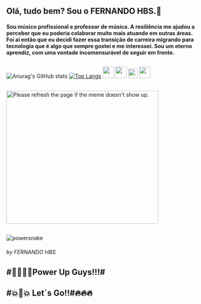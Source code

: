    ## Olá, tudo bem? Sou o FERNANDO HBS.👋

   #### Sou músico profissional e professor de música. A resiliência me ajudou a perceber que eu poderia colaborar muito mais atuando em outras áreas. Foi aí então que eu decidi fazer essa transição de carreira migrando para tecnologia que é algo que sempre gostei e me interessei. Sou um eterno aprendiz, com uma vontade incomensurável de seguir em frente.
   ##  
   
   
  
   ![Anurag's GitHub stats](https://github-readme-stats.vercel.app/api?username=fehbs&show_icons=true&theme=radical)
   [![Top Langs](https://github-readme-stats.vercel.app/api/top-langs/?username=fehbs&layout=compact)](https://github.com/anuraghazra/github-readme-stats)
   <img src="https://cdn.jsdelivr.net/gh/devicons/devicon/icons/html5/html5-original-wordmark.svg" width="30" height="30" />
   <img src="https://cdn.jsdelivr.net/gh/devicons/devicon/icons/css3/css3-original-wordmark.svg" width="30" height="30"/>
   <img src="https://cdn.jsdelivr.net/gh/devicons/devicon/icons/javascript/javascript-original.svg" width="25" height="25"/>
  <img src="https://cdn.jsdelivr.net/gh/devicons/devicon/icons/python/python-original.svg" width="30" height="30" />
  
   ##
<img src='https://random-memer.herokuapp.com/' width="400" height="350" title="Meme" alt="Please refresh the page if the meme doesn't show up.">

##

![powersnake](https://user-images.githubusercontent.com/96156026/154280916-4c4d6261-e9e4-4d8c-9941-3859a38f5f06.jpg)
###### by FERNANDO HBS

##


##            #🎃🔥🐱‍🏍Power Up Guys!!!#   
 ##            #💥🎃💥 Let´s Go!!#🔥🔥🔥
 
 

 
 
 

